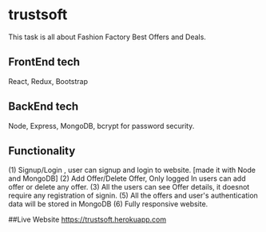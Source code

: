 # trustsoft

This task is all about Fashion Factory Best Offers and Deals. 
## FrontEnd tech

 React, Redux, Bootstrap
 
## BackEnd tech

  Node, Express, MongoDB, bcrypt for password security.
 
## Functionality

  (1) Signup/Login , user can signup and login to website. [made it with Node and MongoDB]
  (2) Add Offer/Delete Offer, Only logged In users can add offer or delete any offer.
  (3) All the users can see Offer details, it doesnot require any registration of signin.
  (5) All the offers and user's authentication data will be stored in MongoDB 
  (6) Fully responsive website.

##Live Website
https://trustsoft.herokuapp.com
